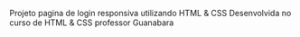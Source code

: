 Projeto pagina de login responsiva utilizando HTML & CSS
Desenvolvida no curso de HTML & CSS professor Guanabara
